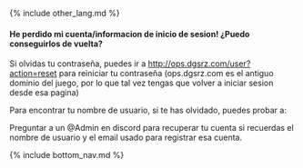 {% include other_lang.md %}

#### He perdido mi cuenta/informacion de inicio de sesion! ¿Puedo conseguirlos de vuelta?

Si olvidas tu contraseña, puedes ir a http://ops.dgsrz.com/user?action=reset para reiniciar tu contraseña (ops.dgsrz.com es el antiguo dominio del juego, por lo que tal vez tengas que volver a iniciar sesion desde esa pagina)

Para encontrar tu nombre de usuario, si te has olvidado, puedes probar a:

Preguntar a un @Admin en discord para recuperar tu cuenta si recuerdas el nombre de usuario y el email usado para registrar esa cuenta.

<!-- Don't touch this part thank you -->
{% include bottom_nav.md %}